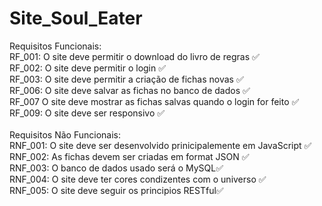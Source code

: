 # Site_Soul_Eater
Requisitos Funcionais: </br>
RF_001: O site deve permitir o download do livro de regras ✅ <br/>
RF_002: O site deve permitir o login ✅ </br> 
RF_003: O site deve permitir a criação de fichas novas ✅ </br>
RF_006: O site deve salvar as fichas no banco de dados ✅ </br>
RF_007 O site deve mostrar as fichas salvas quando o login for feito ✅</br>
RF_009:  O site deve ser responsivo ✅  </br>
 </br>
Requisitos Não Funcionais: </br>
RNF_001: O site deve ser desenvolvido prinicipalemente em JavaScript ✅</br>
RNF_002: As fichas devem ser criadas em format JSON ✅</br>
RNF_003: O banco de dados usado será o MySQL✅ </br>
RNF_004: O site deve ter cores condizentes com o universo ✅</br>
RNF_005: O site deve seguir os principios RESTful✅
